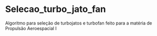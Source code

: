 # Selecao_turbo_jato_fan
Algoritmo para seleção de turbojatos e turbofan feito para a matéria de Propulsão Aeroespacial I
